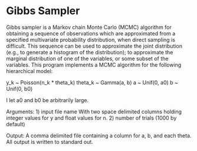 # Gibbs Sampler

Gibbs sampler is a Markov chain Monte Carlo (MCMC) algorithm for obtaining a sequence of observations which are approximated from a specified multivariate probability distribution, when direct sampling is difficult. This sequence can be used to approximate the joint distribution (e.g., to generate a histogram of the distribution); to approximate the marginal distribution of one of the variables, or some subset of the variables.
This program implements a MCMC algorithm for the following hierarchical
model:

y_k     ~ Poisson(n_k * theta_k)
theta_k ~ Gamma(a, b)
a       ~ Unif(0, a0)
b       ~ Unif(0, b0) 

I let a0 and b0 be arbitrarily large.

Arguments:
    1) input file name
        With two space delimited columns holding integer values for
        y and float values for n.
    2) number of trials (1000 by default)

Output: A comma delimited file containing a column for a, b, and each
theta. All output is written to standard out.

